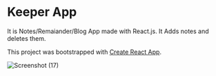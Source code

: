# Keeper App

It is Notes/Remaiander/Blog App made with React.js. It Adds notes and deletes them.

This project was bootstrapped with [Create React App](https://github.com/facebook/create-react-app).

![Screenshot (17)](https://user-images.githubusercontent.com/59740034/119341118-0ab80f00-bcb1-11eb-9357-b995f4c96847.png)
